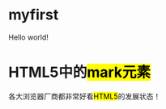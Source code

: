 # myfirst
<!DOCTYPE huml>
<html>
  <head>
    <title>HTML5</title>
    <meta charset="ytf-8">
  <head/>	
  <body>
    Hello world!
  </body>
</hrml>
  <h1>HTML5中的<mark>mark元素</mark></h1>
  <p>各大浏览器厂商都非常好看<mark>HTML5</mark>的发展状态！</p>
